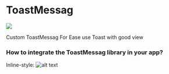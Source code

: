 # ToastMessag

[![](https://jitpack.io/v/MohamedNajib/ToastMessag.svg)](https://jitpack.io/#MohamedNajib/ToastMessag)

Custom ToastMessag For Ease use Toast with good view

### How to integrate the ToastMessag library in your app?

Inline-style: 
![alt text](https://github.com/MohamedNajib/ToastMessag/w.PNG)

